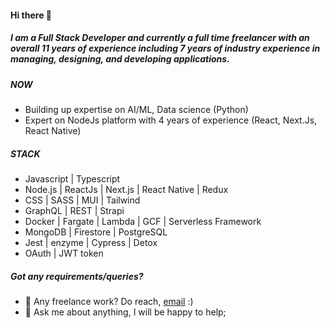 #### Hi there 👋

##### I am a Full Stack Developer and currently a full time freelancer with an overall 11 years of experience including 7 years of industry experience in managing, designing, and developing applications.

##### NOW

- Building up expertise on AI/ML, Data science (Python)
- Expert on NodeJs platform with 4 years of experience (React, Next.Js, React Native)

##### STACK

- Javascript | Typescript
- Node.js | ReactJs | Next.js | React Native | Redux
- CSS | SASS | MUI | Tailwind
- GraphQL | REST | Strapi
- Docker | Fargate | Lambda | GCF | Serverless Framework
- MongoDB | Firestore |  PostgreSQL
- Jest | enzyme | Cypress | Detox
- OAuth | JWT token


##### Got any requirements/queries?
- 💼 Any freelance work? Do reach, [email](mailto:subhash.mukho@gmail.com) :)
- 💬 Ask me about anything, I will be happy to help;
